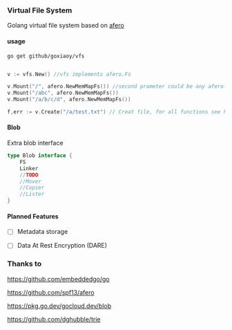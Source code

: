 ### Virtual File System 
Golang virtual file system based on  [afero](https://github.com/spf13/afero)

#### usage

```shell
go get github/goxiaoy/vfs
```

```go

v := vfs.New() //vfs implements afero.Fs

v.Mount("/", afero.NewMemMapFs()) //second prameter could be any afero.Fs 
v.Mount("/abc", afero.NewMemMapFs())
v.Mount("/a/b/c/d", afero.NewMemMapFs())

f,err := v.Create("/a/test.txt") // Creat file, for all functions see https://github.com/spf13/afero#list-of-all-available-functions
```

#### Blob

Extra blob interface
```go
type Blob interface {
	FS
	Linker
	//TODO
	//Mover
	//Copier
	//Lister
}
```

#### Planned Features

- [ ] Metadata storage
- [ ] Data At Rest Encryption (DARE)


### Thanks to
https://github.com/embeddedgo/go

https://github.com/spf13/afero

https://pkg.go.dev/gocloud.dev/blob

https://github.com/dghubble/trie